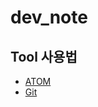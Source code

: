 # dev_note
## Tool 사용법
- [ATOM](https://github.com/JiYoonKimjimmy/dev_note/blob/master/02_note/01_atom)
- [Git](https://github.com/JiYoonKimjimmy/dev_note/blob/master/02_note/02_git)
